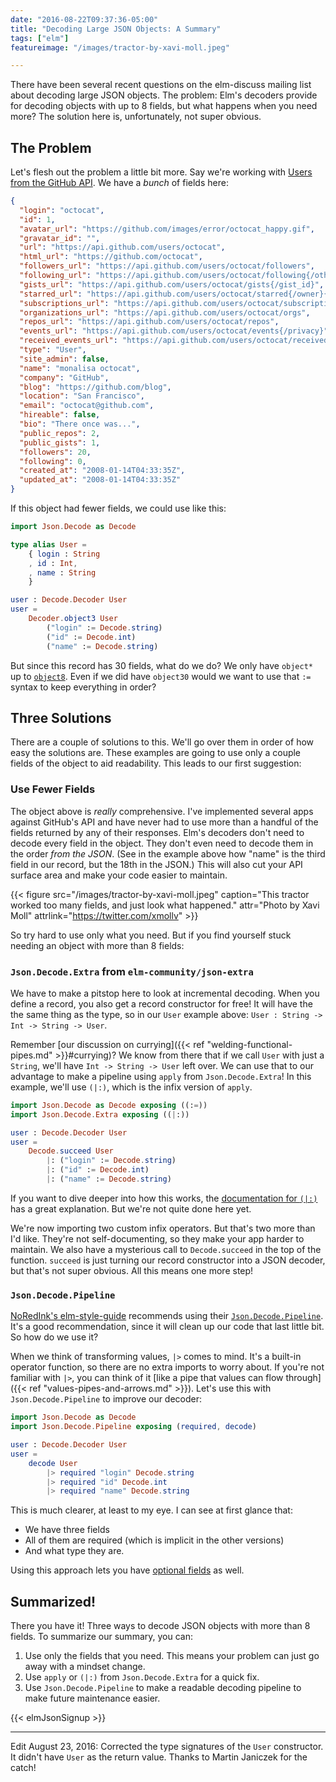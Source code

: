 ```yaml
---
date: "2016-08-22T09:37:36-05:00"
title: "Decoding Large JSON Objects: A Summary"
tags: ["elm"]
featureimage: "/images/tractor-by-xavi-moll.jpeg"

---
```


There have been several recent questions on the elm-discuss mailing list about decoding large JSON objects.
The problem: Elm's decoders provide for decoding objects with up to 8 fields, but what happens when you need more?
The solution here is, unfortunately, not super obvious.

<!--more-->

## The Problem

Let's flesh out the problem a little bit more.
Say we're working with [Users from the GitHub API](https://developer.github.com/v3/users/).
We have a *bunch* of fields here:

```json
{
  "login": "octocat",
  "id": 1,
  "avatar_url": "https://github.com/images/error/octocat_happy.gif",
  "gravatar_id": "",
  "url": "https://api.github.com/users/octocat",
  "html_url": "https://github.com/octocat",
  "followers_url": "https://api.github.com/users/octocat/followers",
  "following_url": "https://api.github.com/users/octocat/following{/other_user}",
  "gists_url": "https://api.github.com/users/octocat/gists{/gist_id}",
  "starred_url": "https://api.github.com/users/octocat/starred{/owner}{/repo}",
  "subscriptions_url": "https://api.github.com/users/octocat/subscriptions",
  "organizations_url": "https://api.github.com/users/octocat/orgs",
  "repos_url": "https://api.github.com/users/octocat/repos",
  "events_url": "https://api.github.com/users/octocat/events{/privacy}",
  "received_events_url": "https://api.github.com/users/octocat/received_events",
  "type": "User",
  "site_admin": false,
  "name": "monalisa octocat",
  "company": "GitHub",
  "blog": "https://github.com/blog",
  "location": "San Francisco",
  "email": "octocat@github.com",
  "hireable": false,
  "bio": "There once was...",
  "public_repos": 2,
  "public_gists": 1,
  "followers": 20,
  "following": 0,
  "created_at": "2008-01-14T04:33:35Z",
  "updated_at": "2008-01-14T04:33:35Z"
}
```

If this object had fewer fields, we could use like this:

```elm
import Json.Decode as Decode

type alias User =
    { login : String
    , id : Int,
    , name : String
    }

user : Decode.Decoder User
user =
    Decoder.object3 User
        ("login" := Decode.string)
        ("id" := Decode.int)
        ("name" := Decode.string)
```

But since this record has 30 fields, what do we do?
We only have `object*` up to [`object8`](http://package.elm-lang.org/packages/elm-lang/core/4.0.5/Json-Decode#object8).
Even if we did have `object30` would we want to use that `:=` syntax to keep everything in order?

## Three Solutions

There are a couple of solutions to this.
We'll go over them in order of how easy the solutions are.
These examples are going to use only a couple fields of the object to aid readability.
This leads to our first suggestion:

### Use Fewer Fields

The object above is *really* comprehensive.
I've implemented several apps against GitHub's API and have never had to use more than a handful of the fields returned by any of their responses.
Elm's decoders don't need to decode every field in the object.
They don't even need to decode them in the order *from the JSON*.
(See in the example above how "name" is the third field in our record, but the 18th in the JSON.)
This will also cut your API surface area and make your code easier to maintain.

{{< figure src="/images/tractor-by-xavi-moll.jpeg"
           caption="This tractor worked too many fields, and just look what happened."
           attr="Photo by Xavi Moll"
           attrlink="https://twitter.com/xmollv" >}}

So try hard to use only what you need.
But if you find yourself stuck needing an object with more than 8 fields:

### `Json.Decode.Extra` from `elm-community/json-extra`

We have to make a pitstop here to look at incremental decoding.
When you define a record, you also get a record constructor for free!
It will have the the same thing as the type, so in our `User` example above: `User : String -> Int -> String -> User`.

Remember [our discussion on currying]({{< ref "welding-functional-pipes.md" >}}#currying)?
We know from there that if we call `User` with just a `String`, we'll have `Int -> String -> User` left over.
We can use that to our advantage to make a pipeline using `apply` from `Json.Decode.Extra`!
In this example, we'll use `(|:)`, which is the infix version of `apply`.

```elm
import Json.Decode as Decode exposing ((:=))
import Json.Decode.Extra exposing ((|:))

user : Decode.Decoder User
user =
    Decode.succeed User
        |: ("login" := Decode.string)
        |: ("id" := Decode.int)
        |: ("name" := Decode.string)
```

If you want to dive deeper into how this works, the [documentation for `(|:)`](http://package.elm-lang.org/packages/elm-community/json-extra/1.0.0/Json-Decode-Extra#|:) has a great explanation.
But we're not quite done here yet.

We're now importing two custom infix operators.
But that's two more than I'd like.
They're not self-documenting, so they make your app harder to maintain.
We also have a mysterious call to `Decode.succeed` in the top of the function.
`succeed` is just turning our record constructor into a JSON decoder, but that's not super obvious.
All this means one more step!

### `Json.Decode.Pipeline`

[NoRedInk's elm-style-guide](https://github.com/NoRedInk/elm-style-guide#always-use-jsondecodepipeline-instead-of-objectn) recommends using their [`Json.Decode.Pipeline`](http://package.elm-lang.org/packages/NoRedInk/elm-decode-pipeline/2.0.0/).
It's a good recommendation, since it will clean up our code that last little bit.
So how do we use it?

When we think of transforming values, `|>` comes to mind.
It's a built-in operator function, so there are no extra imports to worry about.
If you're not familiar with `|>`, you can think of it [like a pipe that values can flow through]({{< ref "values-pipes-and-arrows.md" >}}).
Let's use this with `Json.Decode.Pipeline` to improve our decoder:

```elm
import Json.Decode as Decode
import Json.Decode.Pipeline exposing (required, decode)

user : Decode.Decoder User
user =
    decode User
        |> required "login" Decode.string
        |> required "id" Decode.int
        |> required "name" Decode.string
```

This is much clearer, at least to my eye.
I can see at first glance that:

- We have three fields
- All of them are required (which is implicit in the other versions)
- And what type they are.

Using this approach lets you have [optional fields](http://package.elm-lang.org/packages/NoRedInk/elm-decode-pipeline/1.0.0/Json-Decode-Pipeline#optional) as well.

## Summarized!

There you have it!
Three ways to decode JSON objects with more than 8 fields.
To summarize our summary, you can:

1. Use only the fields that you need.
   This means your problem can just go away with a mindset change.
2. Use `apply` or `(|:)` from `Json.Decode.Extra` for a quick fix.
3. Use `Json.Decode.Pipeline` to make a readable decoding pipeline to make future maintenance easier.

{{< elmJsonSignup >}}

---

Edit August 23, 2016: Corrected the type signatures of the `User` constructor.
It didn't have `User` as the return value.
Thanks to Martin Janiczek for the catch!
